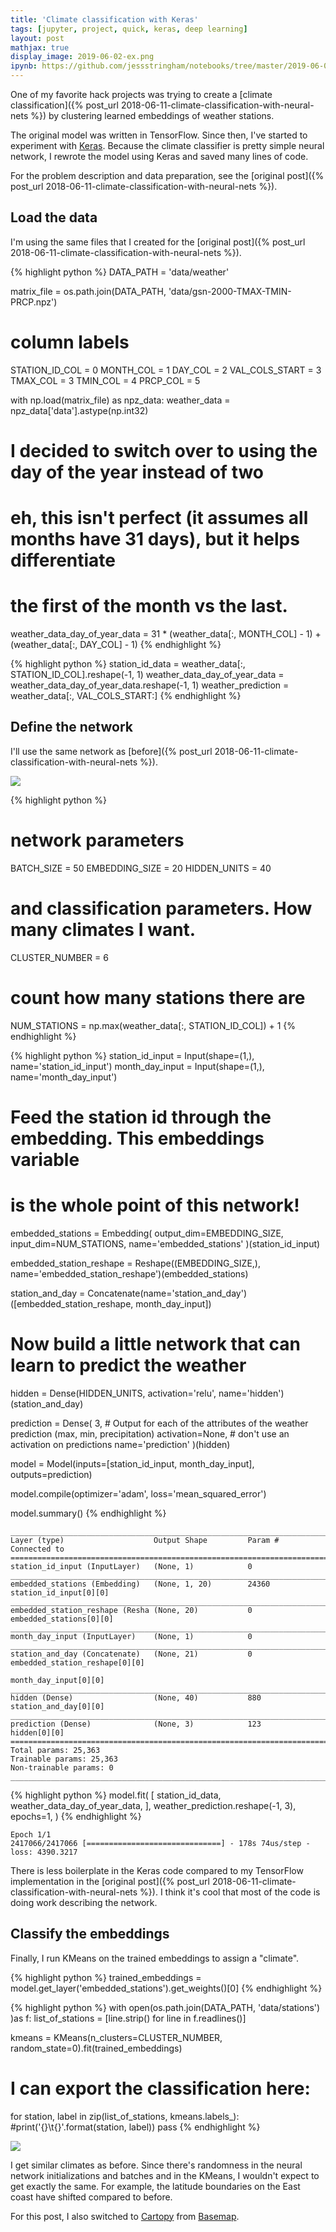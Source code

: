 ```yaml
---
title: 'Climate classification with Keras'
tags: [jupyter, project, quick, keras, deep learning]
layout: post
mathjax: true
display_image: 2019-06-02-ex.png
ipynb: https://github.com/jessstringham/notebooks/tree/master/2019-06-02-climate-with-keras.ipynb
---
```





One of my favorite hack projects was trying to create a [climate classification]({% post_url 2018-06-11-climate-classification-with-neural-nets %}) by clustering learned embeddings of weather stations.

The original model was written in TensorFlow. Since then, I've started to experiment with [Keras](https://keras.io). Because the climate classifier is pretty simple neural network, I rewrote the model using Keras and saved many lines of code.

For the problem description and data preparation, see the [original post]({% post_url 2018-06-11-climate-classification-with-neural-nets %}).




## Load the data

I'm using the same files that I created for the [original post]({% post_url 2018-06-11-climate-classification-with-neural-nets %}).



{% highlight python %}
DATA_PATH = 'data/weather'

matrix_file = os.path.join(DATA_PATH, 'data/gsn-2000-TMAX-TMIN-PRCP.npz')

# column labels
STATION_ID_COL = 0
MONTH_COL = 1
DAY_COL = 2
VAL_COLS_START = 3
TMAX_COL = 3
TMIN_COL = 4
PRCP_COL = 5

with np.load(matrix_file) as npz_data:
    weather_data = npz_data['data'].astype(np.int32)

# I decided to switch over to using the day of the year instead of two 
# eh, this isn't perfect (it assumes all months have 31 days), but it helps differentiate 
# the first of the month vs the last. 
weather_data_day_of_year_data = 31 * (weather_data[:, MONTH_COL] - 1) + (weather_data[:, DAY_COL] - 1)
{% endhighlight %}






{% highlight python %}
station_id_data = weather_data[:, STATION_ID_COL].reshape(-1, 1)
weather_data_day_of_year_data = weather_data_day_of_year_data.reshape(-1, 1)
weather_prediction = weather_data[:, VAL_COLS_START:]
{% endhighlight %}




## Define the network

I'll use the same network as [before]({% post_url 2018-06-11-climate-classification-with-neural-nets %}).

![](/assets/2018-06-11-nn.png)



{% highlight python %}
# network parameters
BATCH_SIZE = 50
EMBEDDING_SIZE = 20
HIDDEN_UNITS = 40

# and classification parameters. How many climates I want.
CLUSTER_NUMBER = 6

# count how many stations there are
NUM_STATIONS = np.max(weather_data[:, STATION_ID_COL]) + 1
{% endhighlight %}






{% highlight python %}
station_id_input = Input(shape=(1,), name='station_id_input')
month_day_input = Input(shape=(1,), name='month_day_input')

# Feed the station id through the embedding. This embeddings variable
# is the whole point of this network!
embedded_stations = Embedding(
    output_dim=EMBEDDING_SIZE, 
    input_dim=NUM_STATIONS,
    name='embedded_stations'
)(station_id_input)

embedded_station_reshape = Reshape((EMBEDDING_SIZE,), name='embedded_station_reshape')(embedded_stations)

station_and_day = Concatenate(name='station_and_day')([embedded_station_reshape, month_day_input])

# Now build a little network that can learn to predict the weather
hidden = Dense(HIDDEN_UNITS, activation='relu', name='hidden')(station_and_day)

prediction = Dense(
    3,  # Output for each of the attributes of the weather prediction (max, min, precipitation)
    activation=None,  # don't use an activation on predictions
    name='prediction'
)(hidden)


model = Model(inputs=[station_id_input, month_day_input], outputs=prediction)

model.compile(optimizer='adam',
              loss='mean_squared_error')

model.summary()
{% endhighlight %}




    __________________________________________________________________________________________________
    Layer (type)                    Output Shape         Param #     Connected to                     
    ==================================================================================================
    station_id_input (InputLayer)   (None, 1)            0                                            
    __________________________________________________________________________________________________
    embedded_stations (Embedding)   (None, 1, 20)        24360       station_id_input[0][0]           
    __________________________________________________________________________________________________
    embedded_station_reshape (Resha (None, 20)           0           embedded_stations[0][0]          
    __________________________________________________________________________________________________
    month_day_input (InputLayer)    (None, 1)            0                                            
    __________________________________________________________________________________________________
    station_and_day (Concatenate)   (None, 21)           0           embedded_station_reshape[0][0]   
                                                                     month_day_input[0][0]            
    __________________________________________________________________________________________________
    hidden (Dense)                  (None, 40)           880         station_and_day[0][0]            
    __________________________________________________________________________________________________
    prediction (Dense)              (None, 3)            123         hidden[0][0]                     
    ==================================================================================================
    Total params: 25,363
    Trainable params: 25,363
    Non-trainable params: 0
    __________________________________________________________________________________________________



{% highlight python %}
model.fit(
    [
        station_id_data,
        weather_data_day_of_year_data,
    ], 
    weather_prediction.reshape(-1, 3), 
    epochs=1,
)
{% endhighlight %}




    Epoch 1/1
    2417066/2417066 [==============================] - 178s 74us/step - loss: 4390.3217


There is less boilerplate in the Keras code compared to my TensorFlow implementation in the [original post]({% post_url 2018-06-11-climate-classification-with-neural-nets %}). I think it's cool that most of the code is doing work describing the network.

## Classify the embeddings

Finally, I run KMeans on the trained embeddings to assign a "climate".



{% highlight python %}
trained_embeddings = model.get_layer('embedded_stations').get_weights()[0]
{% endhighlight %}






{% highlight python %}
with open(os.path.join(DATA_PATH, 'data/stations') )as f:
    list_of_stations = [line.strip() for line in f.readlines()]

kmeans = KMeans(n_clusters=CLUSTER_NUMBER, random_state=0).fit(trained_embeddings)

# I can export the classification here:
for station, label in zip(list_of_stations, kmeans.labels_):
    #print('{}\t{}'.format(station, label))
    pass
{% endhighlight %}




![](/assets/2019-06-02-new-map.png)

I get similar climates as before. Since there's randomness in the neural network initializations and batches and in the KMeans, I wouldn't expect to get exactly the same. For example, the latitude boundaries on the East coast have shifted compared to before.

For this post, I also switched to [Cartopy](https://github.com/SciTools/cartopy) from [Basemap](https://matplotlib.org/basemap/users/intro.html#cartopy-new-management-and-eol-announcement).